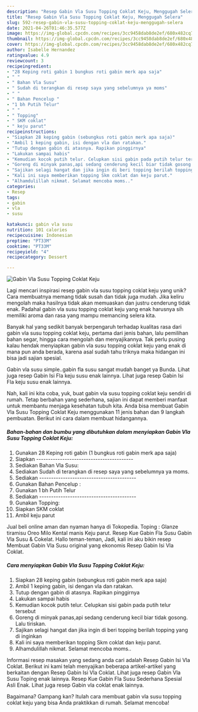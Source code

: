```yaml
---
description: "Resep Gabin Vla Susu Topping Coklat Keju, Menggugah Selera"
title: "Resep Gabin Vla Susu Topping Coklat Keju, Menggugah Selera"
slug: 592-resep-gabin-vla-susu-topping-coklat-keju-menggugah-selera
date: 2021-04-26T01:46:35.577Z
image: https://img-global.cpcdn.com/recipes/3cc9458dab8de2ef/680x482cq70/gabin-vla-susu-topping-coklat-keju-foto-resep-utama.jpg
thumbnail: https://img-global.cpcdn.com/recipes/3cc9458dab8de2ef/680x482cq70/gabin-vla-susu-topping-coklat-keju-foto-resep-utama.jpg
cover: https://img-global.cpcdn.com/recipes/3cc9458dab8de2ef/680x482cq70/gabin-vla-susu-topping-coklat-keju-foto-resep-utama.jpg
author: Isabelle Hernandez
ratingvalue: 4.9
reviewcount: 3
recipeingredient:
- "28 Keping roti gabin 1 bungkus roti gabin merk apa saja"
- " "
- " Bahan Vla Susu"
- " Sudah di terangkan di resep saya yang sebelumnya ya moms"
- " "
- " Bahan Pencelup "
- "1 bh Putih Telur"
- " "
- " Topping"
- " SKM coklat"
- " keju parut"
recipeinstructions:
- "Siapkan 28 keping gabin (sebungkus roti gabin merk apa saja)"
- "Ambil 1 keping gabin, isi dengan vla dan ratakan."
- "Tutup dengan gabin di atasnya. Rapikan pinggirnya"
- "Lakukan sampai habis"
- "Kemudian kocok putih telur. Celupkan sisi gabin pada putih telur tersebut"
- "Goreng di minyak panas,api sedang cenderung kecil biar tidak gosong. Lalu tiriskan."
- "Sajikan selagi hangat dan jika ingin di beri topping berilah topping yang di inginkan"
- "Kali ini saya memberikan topping Skm coklat dan keju parut."
- "Alhamdulillah nikmat. Selamat mencoba moms.."
categories:
- Resep
tags:
- gabin
- vla
- susu

katakunci: gabin vla susu 
nutrition: 101 calories
recipecuisine: Indonesian
preptime: "PT33M"
cooktime: "PT33M"
recipeyield: "4"
recipecategory: Dessert

---
```



![Gabin Vla Susu Topping Coklat Keju](https://img-global.cpcdn.com/recipes/3cc9458dab8de2ef/680x482cq70/gabin-vla-susu-topping-coklat-keju-foto-resep-utama.jpg)

Lagi mencari inspirasi resep gabin vla susu topping coklat keju yang unik? Cara membuatnya memang tidak susah dan tidak juga mudah. Jika keliru mengolah maka hasilnya tidak akan memuaskan dan justru cenderung tidak enak. Padahal gabin vla susu topping coklat keju yang enak harusnya sih memiliki aroma dan rasa yang mampu memancing selera kita.

Banyak hal yang sedikit banyak berpengaruh terhadap kualitas rasa dari gabin vla susu topping coklat keju, pertama dari jenis bahan, lalu pemilihan bahan segar, hingga cara mengolah dan menyajikannya. Tak perlu pusing kalau hendak menyiapkan gabin vla susu topping coklat keju yang enak di mana pun anda berada, karena asal sudah tahu triknya maka hidangan ini bisa jadi sajian spesial.

Gabin vla susu simple..gabin fla susu sangat mudah banget ya Bunda. Lihat juga resep Gabin Isi Fla keju susu enak lainnya. Lihat juga resep Gabin Isi Fla keju susu enak lainnya.


Nah, kali ini kita coba, yuk, buat gabin vla susu topping coklat keju sendiri di rumah. Tetap berbahan yang sederhana, sajian ini dapat memberi manfaat untuk membantu menjaga kesehatan tubuh kita. Anda bisa membuat Gabin Vla Susu Topping Coklat Keju menggunakan 11 jenis bahan dan 9 langkah pembuatan. Berikut ini cara dalam membuat hidangannya.

<!--inarticleads1-->

##### Bahan-bahan dan bumbu yang dibutuhkan dalam menyiapkan Gabin Vla Susu Topping Coklat Keju:

1. Gunakan 28 Keping roti gabin (1 bungkus roti gabin merk apa saja)
1. Siapkan  -----------------------------------------
1. Sediakan  Bahan Vla Susu:
1. Sediakan  Sudah di terangkan di resep saya yang sebelumnya ya moms.
1. Sediakan  -----------------------------------------
1. Gunakan  Bahan Pencelup :
1. Gunakan 1 bh Putih Telur
1. Sediakan  -----------------------------------------
1. Gunakan  Topping:
1. Siapkan  SKM coklat
1. Ambil  keju parut


Jual beli online aman dan nyaman hanya di Tokopedia. Toping : Glanze tiramisu Oreo Milo Kental manis Keju parut. Resep Kue Gabin Fla Susu Gabin Vla Susu &amp; Cokelat. Hallo teman-teman, Jadi, kali ini aku bikin resep Membuat Gabin Vla Susu original yang ekonomis Resep Gabin Isi Vla Coklat. 

<!--inarticleads2-->

##### Cara menyiapkan Gabin Vla Susu Topping Coklat Keju:

1. Siapkan 28 keping gabin (sebungkus roti gabin merk apa saja)
1. Ambil 1 keping gabin, isi dengan vla dan ratakan.
1. Tutup dengan gabin di atasnya. Rapikan pinggirnya
1. Lakukan sampai habis
1. Kemudian kocok putih telur. Celupkan sisi gabin pada putih telur tersebut
1. Goreng di minyak panas,api sedang cenderung kecil biar tidak gosong. Lalu tiriskan.
1. Sajikan selagi hangat dan jika ingin di beri topping berilah topping yang di inginkan
1. Kali ini saya memberikan topping Skm coklat dan keju parut.
1. Alhamdulillah nikmat. Selamat mencoba moms..


Informasi resep masakan yang sedang anda cari adalah Resep Gabin Isi Vla Coklat. Berikut ini kami telah menyajikan beberapa artikel-artikel yang berkaitan dengan Resep Gabin Isi Vla Coklat. Lihat juga resep Gabin Vla Susu Toping enak lainnya. Resep Kue Gabin Fla Susu Sederhana Spesial Asli Enak. Lihat juga resep Gabin vla coklat enak lainnya. 

Bagaimana? Gampang kan? Itulah cara membuat gabin vla susu topping coklat keju yang bisa Anda praktikkan di rumah. Selamat mencoba!
